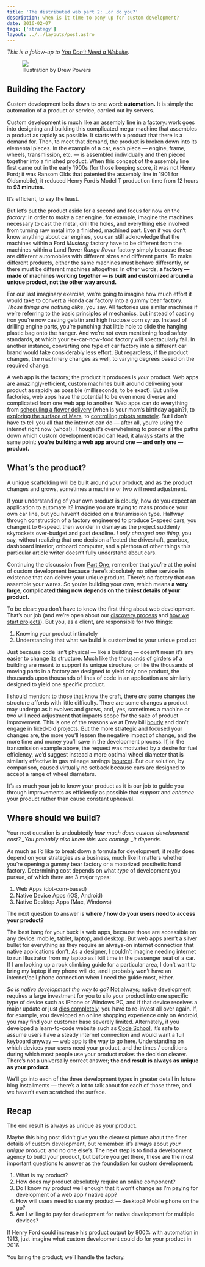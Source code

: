 ```yaml
---
title: 'The distributed web part 2: …or do you?'
description: when is it time to pony up for custom development?
date: 2016-02-07
tags: ['strategy']
layout: ../../layouts/post.astro
---
```


_This is a follow-up to [You Don’t Need a Website](/blog/distributed-web-pt-1/)_.

<figure><img src="/assets/posts/distributed-web-pt-2/2016-02-distributed-web-pt-2.jpg"><figcaption>Illustration by
Drew Powers</figcaption></figure>

## Building the Factory

Custom development boils down to one word: **automation.** It is simply the automation of a product
or service, carried out by servers.

Custom development is much like an assembly line in a factory: work goes into designing and building
this complicated mega-machine that assembles a product as rapidly as possible. It starts with a
product that there is a demand for. Then, to meet that demand, the product is broken down into its
elemental pieces. In the example of a car, each piece — engine, frame, wheels, transmission, etc. —
is assembled individually and then pieced together into a finished product. When this concept of the
assembly line first came out in the early 1900s (for those keeping score, it was not Henry Ford; it
was Ransom Olds that patented the assembly line in 1901 for Oldsmobile), it reduced Henry Ford’s
Model T production time from 12 hours to **93 minutes.**

It’s efficient, to say the least.

But let’s put the product aside for a second and focus for now on the _factory_: in order to _make_
a car engine, for example, imagine the machines necessary to cast the metal, drill the holes, and
everything else involved from turning raw metal into a finished, machined part. Even if you don’t
know anything about car engines, you can still acknowledge that the machines within a Ford _Mustang_
factory have to be different from the machines within a Land Rover _Range Rover_ factory simply
because those are different automobiles with different sizes and different parts. To make different
products, either the same machines must behave differently, or there must be different machines
altogether. In other words, **a factory — made of machines working together — is built and
customized around a unique product, not the other way around.**

For our last imaginary exercise, we’re going to imagine how much effort it would take to convert a
Honda car factory into a gummy bear factory. _Those things are nothing alike_, you say. All
factories use similar machines if we’re referring to the basic principles of mechanics, but instead
of casting iron you’re now casting gelatin and high fructose corn syrup. Instead of drilling engine
parts, you’re punching that little hole to slide the hanging plastic bag onto the hanger. And we’re
not even mentioning food safety standards, at which your ex-car-now-food factory will spectacularly
fail. In another instance, converting one type of car factory into a different car brand would take
considerably less effort. But regardless, if the product changes, the machinery changes as well, to
varying degrees based on the required change.

A web app is the factory; the product it produces is _your_ product. Web apps are
amazingly-efficient, custom machines built around delivering your product as rapidly as possible
(milliseconds, to be exact). But unlike factories, web apps have the potential to be even more
diverse and complicated from one web app to another. Web apps can do everything from
[scheduling a flower delivery](https://postmates.com/) (when is your mom’s birthday again?), to
[exploring the surface of Mars](https://eyes.nasa.gov/curiosity/), to
[controlling robots remotely](https://www.particle.io/). But I don’t have to tell you all that the
internet can do — after all, you’re using the internet right now (whoa!). Though it’s overwhelming
to ponder all the paths down which custom development road can lead, it always starts at the same
point: **you’re building a web app around one — and only one — product.**

## What’s the product?

A unique scaffolding will be built around your product, and as the product changes and grows,
sometimes a machine or two will need adjustment.

If your understanding of your own product is cloudy, how do you expect an application to automate
it? Imagine you are trying to mass produce your own car line, but you haven’t decided on a
transmission type. Halfway through construction of a factory engineered to produce 5-speed cars, you
change it to 6-speed, then wonder in dismay as the project suddenly skyrockets over-budget and past
deadline. _I only changed one thing,_ you say, without realizing that one decision affected the
driveshaft, gearbox, dashboard interior, onboard computer, and a plethora of other things this
particular article writer doesn’t fully understand about cars.

Continuing the discussion from
[Part One](https://blog.madewithenvy.com/the-distributed-web-part-1-you-dont-need-a-website-7d3b69243a5d),
remember that you’re at the point of custom development because there’s absolutely no other service
in existence that can deliver your unique product. There’s no factory that can assemble your wares.
So you’re building your own, which means **a very large, complicated thing now depends on the
tiniest details of your product.**

To be clear: you don’t have to know the first thing about web development. That’s our job (and we’re
open about our
[discovery process](http://madewithenvy.com/ecosystem/articles/2015/discovery-meetings/) and
[how we start projects](http://madewithenvy.com/process)). But you, as a client, are responsible for
two things:

1. Knowing your product intimately
1. Understanding that what we build is customized to your unique product

Just because code isn’t physical — like a building — doesn’t mean it’s any easier to change its
structure. Much like the thousands of girders of a building are meant to support its unique
structure, or like the thousands of moving parts in a factory are designed to yield only one
product, the thousands upon thousands of lines of code in an application are similarly designed to
yield one specific product.

I should mention: to those that know the craft, there _are_ some changes the structure affords with
little difficulty. There are some changes a product may undergo as it evolves and grows, and, yes,
sometimes a machine or two will need adjustment that impacts scope for the sake of product
improvement. This is one of the reasons we at Envy bill [hourly](http://madewithenvy.com/process)
and don’t engage in fixed-bid projects. But the more strategic and focused your changes are, the
more you’ll lessen the negative impact of change, and the more time and money you’ll save in the
development process. If, in the transmission example above, the request was motivated by a desire
for fuel efficiency, we’d suggest instead a more optimal wheel diameter that is similarly effective
in gas mileage savings
([source](http://www.tuneruniversity.com/blog/2011/04/wheel-tech-part-iii-wheel-diameters-effect-on-performance/)).
But our solution, by comparison, caused virtually no setback because cars are designed to accept a
range of wheel diameters.

It’s as much your job to know your product as it is our job to guide you through improvements as
efficiently as possible that _support_ and _enhance_ your product rather than cause constant
upheaval.

## Where should we build?

Your next question is undoubtedly _how much does custom development cost? \_You probably also knew
this was coming: \_it depends._

As much as I’d like to break down a formula for development, it really does depend on your
strategies as a business, much like it matters whether you’re opening a gummy bear factory or a
motorized prosthetic hand factory. Determining cost depends on what _type_ of development you
pursue, of which there are 3 major types:

1. Web Apps (dot-com-based)
1. Native Device Apps (iOS, Android)
1. Native Desktop Apps (Mac, Windows)

The next question to answer is **where / how do your users need to access your product?**

The best bang for your buck is web apps, because those are accessible on any device: mobile, tablet,
laptop, and desktop. But web apps aren’t a silver bullet for everything as they require an always-on
internet connection that native applications don’t. As a designer, I couldn’t imagine needing
internet to run Illustrator from my laptop as I kill time in the passenger seat of a car. If I am
looking up a rock climbing guide for a particular area, I don’t want to bring my laptop if my phone
will do, and I probably won’t have an internet/cell phone connection when I need the guide most,
either.

_So is native development the way to go?_ Not always; native development requires a large investment
for you to silo your product into one specific type of device such as iPhone or Windows PC, and if
that device receives a major update or just
[dies completely](http://www.theverge.com/2015/9/9/9292695/amazon-fire-phone-sales-end), you have to
re-invest all over again. If, for example, you developed an online shopping experience only on
Android, you may find your customer base severely limited. Alternately, if you developed a
learn-to-code website such as [Code School](https://www.codeschool.com/), it’s safe to assume users
have a steady internet connection and would want a full keyboard anyway — web app is the way to go
here. Understanding on which devices your users need your product, and the times / conditions during
which most people use your product makes the decision clearer. There’s not a universally correct
answer; **the end result is always as unique as your product.**

We’ll go into each of the three development types in greater detail in future blog installments —
there’s a lot to talk about for each of those three, and we haven’t even scratched the surface.

## Recap

The end result is always as unique as your product.

Maybe this blog post didn’t give you the clearest picture about the finer details of custom
development, but remember: it’s always about _your unique product_, and no one else’s. The next step
is to find a development agency to build your product, but before you get there, these are the most
important questions to answer as the foundation for custom development:

1. What is my product?
1. How does my product absolutely require an online component?
1. Do I know my product well enough that it won’t change as I’m paying for development of a web app
   / native app?
1. How will users need to use my product — desktop? Mobile phone on the go?
1. Am I willing to pay for development for native development for multiple devices?

If Henry Ford could increase his product output by 800% with automation in 1913, just imagine what
custom development could do for your product in 2016.

You bring the product; we’ll handle the factory.

